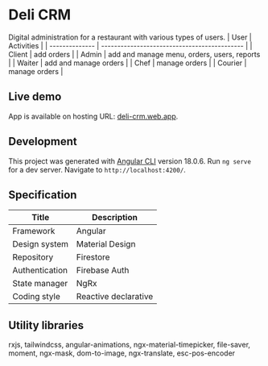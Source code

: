 # Deli CRM

Digital administration for a restaurant with various types of users.
| User           | Activities                                   |
| -------------- | -------------------------------------------- |
| Client         | add orders                                   |
| Admin          | add and manage menu, orders, users, reports  |
| Waiter         | add and manage orders                        |
| Chef           | manage orders                                |
| Courier        | manage orders                                |

## Live demo

App is available on hosting URL: [deli-crm.web.app](deli-crm.web.app).

## Development

This project was generated with [Angular CLI](https://github.com/angular/angular-cli) version 18.0.6. Run `ng serve` for a dev server. Navigate to `http://localhost:4200/`.

## Specification

| Title          | Description            |
| -------------- | ---------------------- |
| Framework      | Angular                |
| Design system  | Material Design        |
| Repository     | Firestore              |
| Authentication | Firebase Auth          |
| State manager  | NgRx                   |
| Coding style   | Reactive declarative   |

## Utility libraries

rxjs, tailwindcss, angular-animations, ngx-material-timepicker, file-saver, moment, ngx-mask, dom-to-image, ngx-translate, esc-pos-encoder
